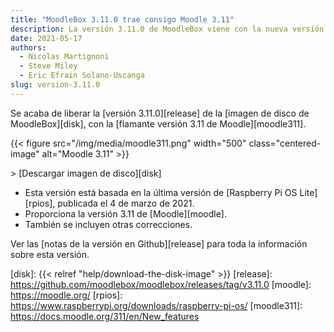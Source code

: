 ```yaml
---
title: "MoodleBox 3.11.0 trae consigo Moodle 3.11"
description: La versión 3.11.0 de MoodleBox viene con la nueva versión 3.11 de Moodle.
date: 2021-05-17
authors:
  - Nicolas Martignoni
  - Steve Miley
  - Eric Efrain Solano-Uscanga
slug: version-3.11.0
---
```


Se acaba de liberar la [versión 3.11.0][release] de la [imagen de disco de MoodleBox][disk], con la [flamante versión 3.11 de Moodle][moodle311].

{{< figure src="/img/media/moodle311.png" width="500" class="centered-image" alt="Moodle 3.11" >}}

&gt; [Descargar imagen de disco][disk]

  - Esta versión está basada en la última versión de [Raspberry Pi OS Lite][rpios], publicada el 4 de marzo de 2021.
  - Proporciona la versión 3.11 de [Moodle][moodle].
  - También se incluyen otras correcciones.

Ver las [notas de la versión en Github][release] para toda la información sobre esta versión.

 [disk]: {{< relref "help/download-the-disk-image" >}}
 [release]: https://github.com/moodlebox/moodlebox/releases/tag/v3.11.0
 [moodle]: https://moodle.org/
 [rpios]: https://www.raspberrypi.org/downloads/raspberry-pi-os/
 [moodle311]: https://docs.moodle.org/311/en/New_features
